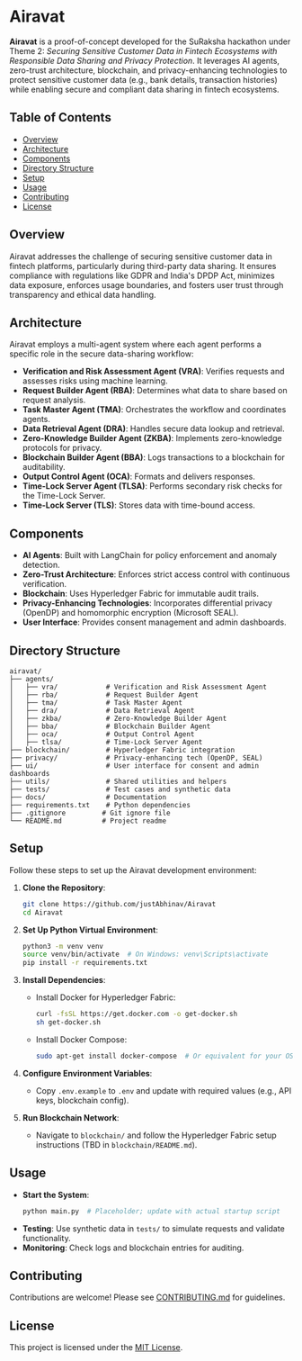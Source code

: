 # Airavat

**Airavat** is a proof-of-concept developed for the SuRaksha hackathon under Theme 2: _Securing Sensitive Customer Data in Fintech Ecosystems with Responsible Data Sharing and Privacy Protection_. It leverages AI agents, zero-trust architecture, blockchain, and privacy-enhancing technologies to protect sensitive customer data (e.g., bank details, transaction histories) while enabling secure and compliant data sharing in fintech ecosystems.

## Table of  Contents

- [Overview](#overview)
- [Architecture](#architecture)
- [Components](#components)
- [Directory Structure](#directory-structure)
- [Setup](#setup)
- [Usage](#usage)
- [Contributing](#contributing)
- [License](#license)

## Overview

Airavat addresses the challenge of securing sensitive customer data in fintech platforms, particularly during third-party data sharing. It ensures compliance with regulations like GDPR and India's DPDP Act, minimizes data exposure, enforces usage boundaries, and fosters user trust through transparency and ethical data handling.

## Architecture

Airavat employs a multi-agent system where each agent performs a specific role in the secure data-sharing workflow:

- **Verification and Risk Assessment Agent (VRA)**: Verifies requests and assesses risks using machine learning.
- **Request Builder Agent (RBA)**: Determines what data to share based on request analysis.
- **Task Master Agent (TMA)**: Orchestrates the workflow and coordinates agents.
- **Data Retrieval Agent (DRA)**: Handles secure data lookup and retrieval.
- **Zero-Knowledge Builder Agent (ZKBA)**: Implements zero-knowledge protocols for privacy.
- **Blockchain Builder Agent (BBA)**: Logs transactions to a blockchain for auditability.
- **Output Control Agent (OCA)**: Formats and delivers responses.
- **Time-Lock Server Agent (TLSA)**: Performs secondary risk checks for the Time-Lock Server.
- **Time-Lock Server (TLS)**: Stores data with time-bound access.

## Components

- **AI Agents**: Built with LangChain for policy enforcement and anomaly detection.
- **Zero-Trust Architecture**: Enforces strict access control with continuous verification.
- **Blockchain**: Uses Hyperledger Fabric for immutable audit trails.
- **Privacy-Enhancing Technologies**: Incorporates differential privacy (OpenDP) and homomorphic encryption (Microsoft SEAL).
- **User Interface**: Provides consent management and admin dashboards.

## Directory Structure

```
airavat/
├── agents/
│   ├── vra/            # Verification and Risk Assessment Agent
│   ├── rba/            # Request Builder Agent
│   ├── tma/            # Task Master Agent
│   ├── dra/            # Data Retrieval Agent
│   ├── zkba/           # Zero-Knowledge Builder Agent
│   ├── bba/            # Blockchain Builder Agent
│   ├── oca/            # Output Control Agent
│   ├── tlsa/           # Time-Lock Server Agent
├── blockchain/         # Hyperledger Fabric integration
├── privacy/            # Privacy-enhancing tech (OpenDP, SEAL)
├── ui/                 # User interface for consent and admin dashboards
├── utils/              # Shared utilities and helpers
├── tests/              # Test cases and synthetic data
├── docs/               # Documentation
├── requirements.txt    # Python dependencies
├── .gitignore         # Git ignore file
└── README.md          # Project readme
```

## Setup

Follow these steps to set up the Airavat development environment:

1. **Clone the Repository**:

   ```bash
   git clone https://github.com/justAbhinav/Airavat
   cd Airavat
   ```

2. **Set Up Python Virtual Environment**:

   ```bash
   python3 -m venv venv
   source venv/bin/activate  # On Windows: venv\Scripts\activate
   pip install -r requirements.txt
   ```

3. **Install Dependencies**:

   - Install Docker for Hyperledger Fabric:
     ```bash
     curl -fsSL https://get.docker.com -o get-docker.sh
     sh get-docker.sh
     ```
   - Install Docker Compose:
     ```bash
     sudo apt-get install docker-compose  # Or equivalent for your OS
     ```

4. **Configure Environment Variables**:

   - Copy `.env.example` to `.env` and update with required values (e.g., API keys, blockchain config).

5. **Run Blockchain Network**:
   - Navigate to `blockchain/` and follow the Hyperledger Fabric setup instructions (TBD in `blockchain/README.md`).

## Usage

- **Start the System**:
  ```bash
  python main.py  # Placeholder; update with actual startup script
  ```
- **Testing**: Use synthetic data in `tests/` to simulate requests and validate functionality.
- **Monitoring**: Check logs and blockchain entries for auditing.

## Contributing

Contributions are welcome! Please see [CONTRIBUTING.md](CONTRIBUTING.md) for guidelines.

## License

This project is licensed under the [MIT License](LICENSE).
